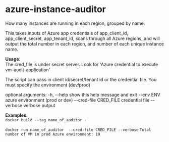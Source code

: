 # azure-instance-auditor
How many instances are running in each region, grouped by name.

This takes inputs of Azure app credentials of app_client_id, app_client_secret, app_tenant_id, scans through all Azure regions, and will output the total number in each region, and number of each unique instance name.

**Usage:**  
The cred_file is under secret server. Look for 'Azure credential to execute vm-audit-application'

The script can pass in client id/secret/tenant id or the credential file. You must specify the environment (dev/prod)

optional arguments:
-h, --help            show this help message and exit
--env ENV             azure environment (prod or dev)
--cred-file CRED_FILE
                    credential file
--verbose             verbose output


**Examples:**  
`docker build --tag name_of_auditor .`

`docker run name_of_auditor  --cred-file CRED_FILE --verbose` 
`Total number of VM in prod Azure environment: 19`
